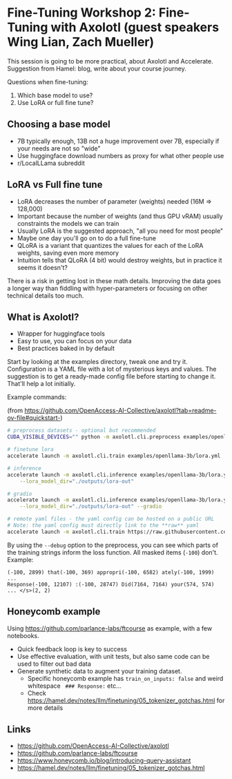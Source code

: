 # Fine-Tuning Workshop 2: Fine-Tuning with Axolotl (guest speakers Wing Lian, Zach Mueller)

This session is going to be more practical, about Axolotl and Accelerate.
Suggestion from Hamel: blog, write about your course journey.

Questions when fine-tuning:
1. Which base model to use?
2. Use LoRA or full fine tune?

## Choosing a base model

* 7B typically enough, 13B not a huge improvement over 7B, especially if your needs are not so "wide"
* Use huggingface download numbers as proxy for what other people use
* r/LocalLLama subreddit

## LoRA vs Full fine tune

* LoRA decreases the number of parameter (weights) needed (16M => 128,000)
* Important because the number of weights (and thus GPU vRAM) usually constraints the models we can train
* Usually LoRA is the suggested approach, "all you need for most people"
* Maybe one day you'll go on to do a full fine-tune
* QLoRA is a variant that quantizes the values for each of the LoRA weights, saving even more memory
* Intuition tells that QLoRA (4 bit) would destroy weights, but in practice it seems it doesn't?

There is a risk in getting lost in these math details. Improving the data goes a longer way than fiddling with hyper-parameters or focusing on other technical details too much.

## What is Axolotl?

* Wrapper for huggingface tools
* Easy to use, you can focus on your data
* Best practices baked in by default

Start by looking at the examples directory, tweak one and try it.
Configuration is a YAML file with a lot of mysterious keys and values.
The suggestion is to get a ready-made config file before starting to change it. That'll help a lot initially.

Example commands:

(from https://github.com/OpenAccess-AI-Collective/axolotl?tab=readme-ov-file#quickstart-)

```sh
# preprocess datasets - optional but recommended
CUDA_VISIBLE_DEVICES="" python -m axolotl.cli.preprocess examples/openllama-3b/lora.yml

# finetune lora
accelerate launch -m axolotl.cli.train examples/openllama-3b/lora.yml

# inference
accelerate launch -m axolotl.cli.inference examples/openllama-3b/lora.yml \
    --lora_model_dir="./outputs/lora-out"

# gradio
accelerate launch -m axolotl.cli.inference examples/openllama-3b/lora.yml \
    --lora_model_dir="./outputs/lora-out" --gradio

# remote yaml files - the yaml config can be hosted on a public URL
# Note: the yaml config must directly link to the **raw** yaml
accelerate launch -m axolotl.cli.train https://raw.githubusercontent.com/OpenAccess-AI-Collective/axolotl/main/examples/openllama-3b/lora.yml
```

By using the `--debug` option to the preprocess, you can see which parts of the training strings inform the loss function. All masked items (`-100`) don't. Example:

```
(-100, 2899) that(-100, 369) appropri(-100, 6582) ately(-100, 1999) ...
Response(-100, 12107) :(-100, 28747) Did(7164, 7164) your(574, 574) ... </s>(2, 2)
```

## Honeycomb example

Using https://github.com/parlance-labs/ftcourse as example, with a few notebooks.

* Quick feedback loop is key to success
* Use effective evaluation, with unit tests, but also same code can be used to filter out bad data
* Generate synthetic data to augment your training dataset.
  - Specific honeycomb example has `train_on_inputs: false` and weird whitespace ` ### Response:` etc...
  - Check https://hamel.dev/notes/llm/finetuning/05_tokenizer_gotchas.html for more details

## Links

* https://github.com/OpenAccess-AI-Collective/axolotl
* https://github.com/parlance-labs/ftcourse
* https://www.honeycomb.io/blog/introducing-query-assistant
* https://hamel.dev/notes/llm/finetuning/05_tokenizer_gotchas.html
